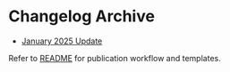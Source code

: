 # Changelog Archive

- [January 2025 Update](2025-01.md)

Refer to [README](README.md) for publication workflow and templates.
